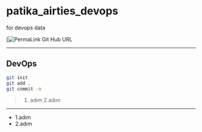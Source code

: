 # patika_airties_devops
for devops data

[![PermaLink Git Hub URL](https://)


---
## DevOps

```sh
git init
git add .
git commit -m 
```

> 1. adım
> 2.adım
---
* 1.adım
* 2.adım
